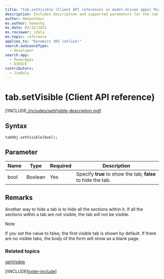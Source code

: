 ```yaml
---
title: "tab.setVisible (Client API reference) in model-driven apps| MicrosoftDocs"
description: Includes description and supported parameters for the tab.setVisible method.
author: HemantGaur
ms.author: hemantg
ms.date: 03/12/2022
ms.reviewer: jdaly
ms.topic: reference
applies_to: "Dynamics 365 (online)"
search.audienceType: 
  - developer
search.app: 
  - PowerApps
  - D365CE
contributors:
  - JimDaly
---
```

# tab.setVisible (Client API reference)



[!INCLUDE[./includes/setVisible-description.md](./includes/setVisible-description.md)] 

## Syntax

`tabObj.setVisible(bool);`

## Parameter

|Name|Type|Required|Description|
|--|--|--|--|
|bool|Boolean|Yes|Specify **true** to show the tab; **false** to hide the tab.|

## Remarks

Another way to hide a tab is to hide all the sections within it. If all the sections within a tab are not visible, the tab will not be visible.

> [!NOTE]
> If you set the value to false, the first visible tab is shown by default. If there are no visible tabs, the body of the form will show as a blank page.

### Related topics

[getVisible](getVisible.md)





[!INCLUDE[footer-include](../../../../../includes/footer-banner.md)]